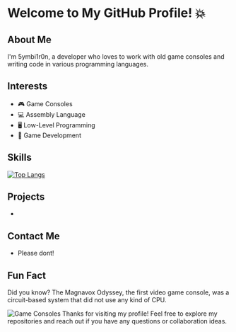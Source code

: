 <!--
**Symbitron/Symbitron** is a ✨ _special_ ✨ repository because its `README.md` (this file) appears on your GitHub profile.

Here are some ideas to get you started:

- 🔭 I’m currently working on ...
- 🌱 I’m currently learning ...
- 👯 I’m looking to collaborate on ...
- 🤔 I’m looking for help with ...
- 💬 Ask me about ...
- 📫 How to reach me: ...
- 😄 Pronouns: ...
- ⚡ Fun fact: ...
-->

# Welcome to My GitHub Profile! 💥

## About Me
I'm 5ymbi1r0n, a developer who loves to work with old game consoles and writing code in various programming languages.

## Interests
- 🎮  Game Consoles
- 💻  Assembly Language
- 🖥   Low-Level Programming
- 💾  Game Development

## Skills
[![Top Langs](https://github-readme-stats.vercel.app/api/top-langs/?username=Symbitron&layout=donut-vertical)](https://github.com/anuraghazra/github-readme-stats)

## Projects
- 

## Contact Me
- Please dont!

## Fun Fact
Did you know? The Magnavox Odyssey, the first video game console, was a circuit-based system that did not use any kind of CPU.

![Game Consoles](https://www.aftersomemath.com/assets/img/odyssey-replaced-daughter-cards.jpg)
Thanks for visiting my profile! Feel free to explore my repositories and reach out if you have any questions or collaboration ideas.
